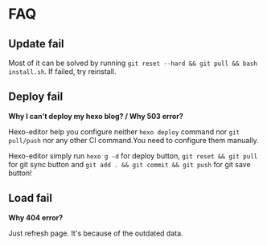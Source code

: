 # FAQ

## Update fail

Most of it can be solved by running `git reset --hard && git pull && bash install.sh`. If failed, try reinstall.

## Deploy fail

**Why I can't deploy my hexo blog? / Why 503 error?**

Hexo-editor help you configure neither `hexo deploy` command nor `git pull/push` nor any other CI command.You need to configure them manually.

Hexo-editor simply run `hexo g -d` for deploy button, `git reset && git pull` for git sync button and `git add . && git commit && git push` for git save button!

## Load fail

**Why 404 error?**

Just refresh page. It's because of the outdated data.
